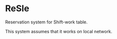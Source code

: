 ReSle
=====

Reservation system for Shift-work table.

This system assumes that it works on local network.